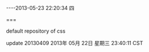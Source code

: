 ----2013-05-23 22:20:34 四

===

default repository of css

update 20130409
2013年 05月 22日 星期三 23:40:11 CST
